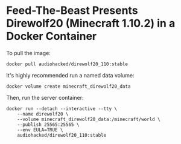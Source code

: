 # Feed-The-Beast Presents Direwolf20 (Minecraft 1.10.2) in a Docker Container
To pull the image:
```
docker pull audiohacked/direwolf20_110:stable
```

It's highly recommended run a named data volume:
```
docker volume create minecraft_direwolf20_data
```

Then, run the server container:
```
docker run --detach --interactive --tty \
    --name direwolf20 \
    --volume minecraft_direwolf20_data:/minecraft/world \
    --publish 25565:25565 \
    --env EULA=TRUE \
    audiohacked/direwolf20_110:stable
```
